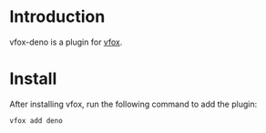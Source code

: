 # Introduction
vfox-deno is a plugin for [vfox](https://github.com/version-fox/vfox).
# Install
After installing vfox, run the following command to add the plugin:
```bash
vfox add deno
```

